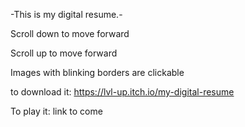 -This is my digital resume.-


Scroll down to move forward

Scroll up to move forward

Images with blinking borders are clickable
 
 
 
to download it:
https://lvl-up.itch.io/my-digital-resume

To play it:
link to come
